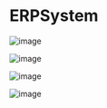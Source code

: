 # ERPSystem

![image](https://github.com/user-attachments/assets/74cbc2dd-55f5-4bda-bbeb-af4361ac36c0)

![image](https://github.com/user-attachments/assets/219e08fb-9e98-40d7-b9df-4e867b155419)

![image](https://github.com/user-attachments/assets/381e1db8-936c-4c18-84b3-c16793fe4ae9)

![image](https://github.com/user-attachments/assets/0e596937-3f89-4207-9442-773c60c075b4)

